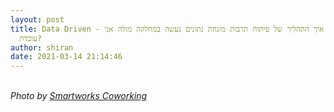 ```yaml
---
layout: post
title: Data Driven - איך התהליך של פיתוח תרבות מונחת נתונים נעשה במחלקה מולה אני
  עובדת?
author: shiran
date: 2021-03-14 21:14:46
---
```



\
*Photo by [Smartworks Coworking](https://unsplash.com/@smartworkscoworking?utm_source=unsplash&utm_medium=referral&utm_content=creditCopyText)*